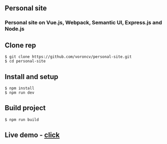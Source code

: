 ## Personal site
### Personal site on Vue.js, Webpack, Semantic UI, Express.js and Node.js
## Clone rep
```
$ git clone https://github.com/voroncv/personal-site.git
$ cd personal-site
```
## Install and setup
```
$ npm install
$ npm run dev
```
## Build project
```
$ npm run build
```
## Live demo - [click](https://mysite-356cc.firebaseapp.com)

